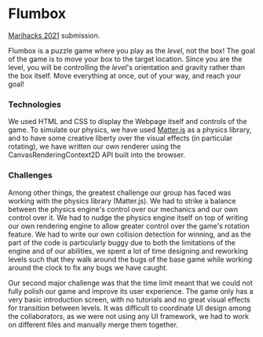 # Flumbox

[Marihacks 2021](marihacks.com) submission.

Flumbox is a puzzle game where you play as the _level_, not the box! The goal of the game is to move your box to the 
target location. Since you are the level, you will be controlling the _level_'s orientation and gravity rather than 
the box itself. Move everything at once, out of your way, and reach your goal!


### Technologies

We used HTML and CSS to display the Webpage itself and controls of the game. To simulate our physics, we have used 
[Matter.js](https://github.com/liabru/matter-js/blob/master/build/matter.js) as a physics library, and to have some 
creative liberty over the visual effects (in particular rotating), we have written our own renderer using the 
CanvasRenderingContext2D API built into the browser.


### Challenges

Among other things, the greatest challenge our group has faced was working with the physics library (Matter.js). We 
had to strike a balance between the physics engine's control over our mechanics and our own control over it. We had 
to nudge the physics engine itself on top of writing our own rendering engine to allow greater control over the 
game's rotation feature. We had to write our own collision detection for winning, and as the part of the code is 
particularly buggy due to both the limitations of the engine and of our abilities, we spent a lot of time designing 
and reworking levels such that they walk around the bugs of the base game while working around the clock to fix any 
bugs we have caught.

Our second major challenge was that the time limit meant that we could not fully polish our game and improve its 
user experience. The game only has a very basic introduction screen, with no tutorials and no great visual effects 
for transition between levels. It was difficult to coordinate UI design among the collaborators, as we were not 
using any UI framework, we had to work on different files and manually merge them together.